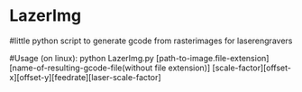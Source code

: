 # LazerImg

#little python script to generate gcode from rasterimages for laserengravers


#Usage (on linux): python LazerImg.py [path-to-image.file-extension] [name-of-resulting-gcode-file(without file extension)] [scale-factor][offset-x][offset-y][feedrate][laser-scale-factor]
